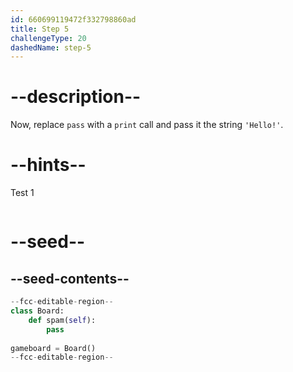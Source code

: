 ```yaml
---
id: 660699119472f332798860ad
title: Step 5
challengeType: 20
dashedName: step-5
---
```


# --description--

Now, replace `pass` with a `print` call and pass it the string `'Hello!'`.

# --hints--

Test 1

```js

```

# --seed--

## --seed-contents--

```py
--fcc-editable-region--
class Board:
    def spam(self):
        pass
    
gameboard = Board()
--fcc-editable-region--
```
